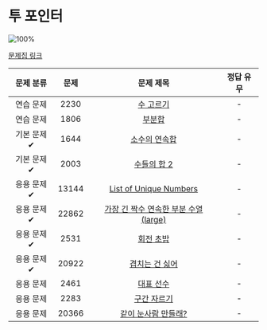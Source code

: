 # 투 포인터

![100%](https://progress-bar.xyz/0/?scale=11&title=progress&width=500&color=babaca&suffix=/11)

[문제집 링크](https://www.acmicpc.net/workbook/view/8709)

| 문제 분류 | 문제 | 문제 제목 | 정답 유무 |
| :--: | :--: | :--: | :--: |
| 연습 문제 | 2230 | [수 고르기](https://www.acmicpc.net/problem/2230) | - |
| 연습 문제 | 1806 | [부분합](https://www.acmicpc.net/problem/1806) | - |
| 기본 문제✔ | 1644 | [소수의 연속합](https://www.acmicpc.net/problem/1644) | - |
| 기본 문제✔ | 2003 | [수들의 합 2](https://www.acmicpc.net/problem/2003) | - |
| 응용 문제✔ | 13144 | [List of Unique Numbers](https://www.acmicpc.net/problem/13144) | - |
| 응용 문제✔ | 22862 | [가장 긴 짝수 연속한 부분 수열 (large)](https://www.acmicpc.net/problem/22862) | - |
| 응용 문제✔ | 2531 | [회전 초밥](https://www.acmicpc.net/problem/2531) | - |
| 응용 문제✔ | 20922 | [겹치는 건 싫어](https://www.acmicpc.net/problem/20922) | - |
| 응용 문제 | 2461 | [대표 선수](https://www.acmicpc.net/problem/2461) | - |
| 응용 문제 | 2283 | [구간 자르기](https://www.acmicpc.net/problem/2283) | - |
| 응용 문제 | 20366 | [같이 눈사람 만들래?](https://www.acmicpc.net/problem/20366) | - |
